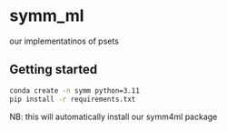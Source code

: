 # symm_ml
our implementatinos of psets

## Getting started 

```bash
conda create -n symm python=3.11
pip install -r requirements.txt
```

NB: this will automatically install our symm4ml package